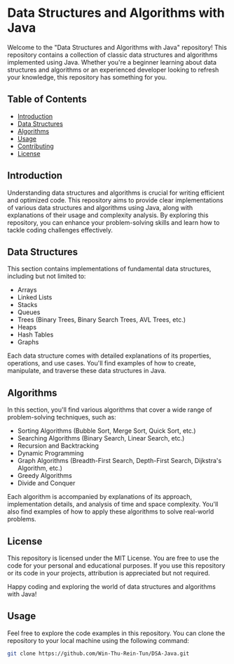 # Data Structures and Algorithms with Java

Welcome to the "Data Structures and Algorithms with Java" repository! This repository contains a collection of classic data structures and algorithms implemented using Java. Whether you're a beginner learning about data structures and algorithms or an experienced developer looking to refresh your knowledge, this repository has something for you.

## Table of Contents

- [Introduction](#introduction)
- [Data Structures](#data-structures)
- [Algorithms](#algorithms)
- [Usage](#usage)
- [Contributing](#contributing)
- [License](#license)

## Introduction

Understanding data structures and algorithms is crucial for writing efficient and optimized code. This repository aims to provide clear implementations of various data structures and algorithms using Java, along with explanations of their usage and complexity analysis. By exploring this repository, you can enhance your problem-solving skills and learn how to tackle coding challenges effectively.

## Data Structures

This section contains implementations of fundamental data structures, including but not limited to:

- Arrays
- Linked Lists
- Stacks
- Queues
- Trees (Binary Trees, Binary Search Trees, AVL Trees, etc.)
- Heaps
- Hash Tables
- Graphs

Each data structure comes with detailed explanations of its properties, operations, and use cases. You'll find examples of how to create, manipulate, and traverse these data structures in Java.

## Algorithms

In this section, you'll find various algorithms that cover a wide range of problem-solving techniques, such as:

- Sorting Algorithms (Bubble Sort, Merge Sort, Quick Sort, etc.)
- Searching Algorithms (Binary Search, Linear Search, etc.)
- Recursion and Backtracking
- Dynamic Programming
- Graph Algorithms (Breadth-First Search, Depth-First Search, Dijkstra's Algorithm, etc.)
- Greedy Algorithms
- Divide and Conquer

Each algorithm is accompanied by explanations of its approach, implementation details, and analysis of time and space complexity. You'll also find examples of how to apply these algorithms to solve real-world problems.

## License

This repository is licensed under the MIT License. You are free to use the code for your personal and educational purposes. If you use this repository or its code in your projects, attribution is appreciated but not required.

Happy coding and exploring the world of data structures and algorithms with Java!

## Usage

Feel free to explore the code examples in this repository. You can clone the repository to your local machine using the following command:

```bash
git clone https://github.com/Win-Thu-Rein-Tun/DSA-Java.git
